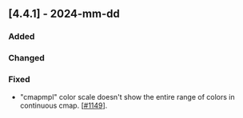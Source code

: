 ## [4.4.1] - 2024-mm-dd

### Added

### Changed
 
### Fixed
- "cmapmpl" color scale doesn't show the entire range of colors in continuous cmap. [[#1149](https://github.com/JetBrains/lets-plot/issues/1149)].
